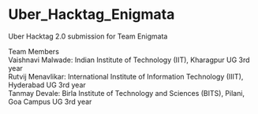 # Uber_Hacktag_Enigmata
Uber Hacktag 2.0 submission for Team Enigmata

Team Members<br />
Vaishnavi Malwade: Indian Institute of Technology (IIT), Kharagpur UG 3rd year<br />
Rutvij Menavlikar: International Institute of Information Technology (IIIT), Hyderabad UG 3rd year <br />
Tanmay Devale: Birla Institute of Technology and Sciences (BITS), Pilani, Goa Campus UG 3rd year<br />
 
